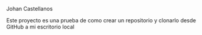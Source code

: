 Johan Castellanos

Este proyecto es una prueba de como crear un repositorio y clonarlo desde GitHub a mi escritorio local